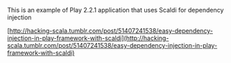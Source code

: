 This is an example of Play 2.2.1 application that uses Scaldi for dependency injection

[http://hacking-scala.tumblr.com/post/51407241538/easy-dependency-injection-in-play-framework-with-scaldi](http://hacking-scala.tumblr.com/post/51407241538/easy-dependency-injection-in-play-framework-with-scaldi)